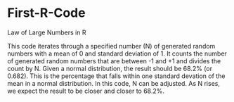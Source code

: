 # First-R-Code
Law of Large Numbers in R

This code iterates through a specified number (N) of generated random numbers with a mean of 0 and standard deviation of 1. It counts the number of generated random numbers that are between -1 and +1 and divides the count by N. Given a normal distribution, the result should be 68.2% (or 0.682). This is the percentage that falls within one standard devation of the mean in a normal distribution. In this code, N can be adjusted. As N rises, we expect the result to be closer and closer to 68.2%.
